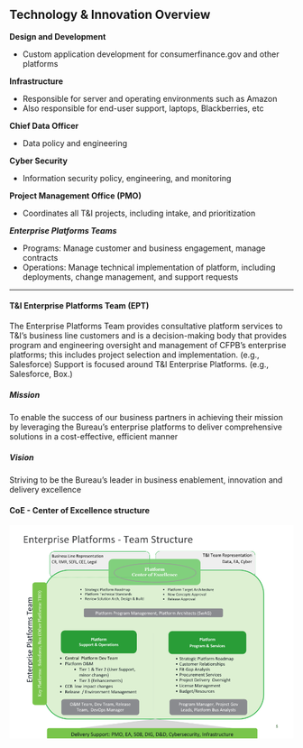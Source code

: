 ## Technology & Innovation Overview

**Design and Development**
   - Custom application development for consumerfinance.gov and other platforms

**Infrastructure**
   - Responsible for server and operating environments such as Amazon
   - Also responsible for end-user support, laptops, Blackberries, etc

**Chief Data Officer**
   - Data policy and engineering

**Cyber Security**
   - Information security policy, engineering, and monitoring

**Project Management Office (PMO)**
   - Coordinates all T&I projects, including intake, and prioritization 

**_Enterprise Platforms Teams_**
   - Programs: Manage customer and business engagement, manage contracts
   - Operations: Manage technical implementation of platform, including deployments, change management, and support requests

____

#### T&I Enterprise Platforms Team (EPT)
The Enterprise Platforms Team provides consultative platform services to T&I’s business line customers and is a decision-making body that provides program and engineering oversight and management of CFPB’s enterprise platforms; this includes project selection and implementation. (e.g., Salesforce) Support is focused around T&I Enterprise Platforms. (e.g., Salesforce, Box.) 

##### Mission 
To enable the success of our business partners in achieving their mission by leveraging the Bureau’s enterprise platforms to deliver comprehensive solutions in a cost-effective, efficient manner

##### Vision
Striving to be the Bureau’s leader in business enablement, innovation and delivery excellence 


#### CoE - Center of Excellence structure
![Enterprise Platforms - CoE](ep_team.png)


 
